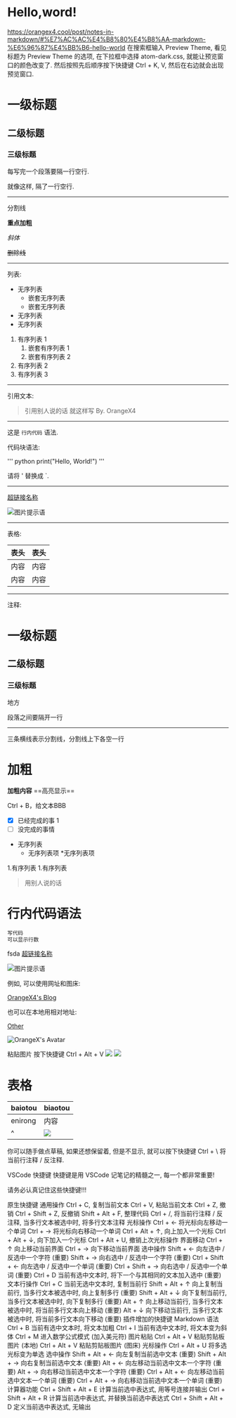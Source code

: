 # Hello,word!
https://orangex4.cool/post/notes-in-markdown/#%E7%AC%AC%E4%B8%80%E4%B8%AA-markdown-%E6%96%87%E4%BB%B6-hello-world
在搜索框输入 Preview Theme, 看见标题为 Preview Theme 的选项, 在下拉框中选择 atom-dark.css, 就能让预览窗口的颜色改变了.
然后按照先后顺序按下快捷键 Ctrl + K, V, 然后在右边就会出现预览窗口.
# 一级标题

## 二级标题

### 三级标题

每写完一个段落要隔一行空行.

就像这样, 隔了一行空行.

---

分割线

**重点加粗**

*斜体*

~~删除线~~

---

列表:

* 无序列表
  * 嵌套无序列表
  * 嵌套无序列表
* 无序列表
* 无序列表

1. 有序列表 1
   1. 嵌套有序列表 1
   2. 嵌套有序列表 2
2. 有序列表 2
3. 有序列表 3

---

引用文本:

> 引用别人说的话
> 就这样写
> By. OrangeX4

---

这是 `行内代码` 语法.

代码块语法:

''' python
print("Hello, World!")
'''

请将 ' 替换成 `.

---

[超链接名称](链接地址)

![图片提示语](图片地址)

---

表格:

| 表头 | 表头 |
| ---- | ---- |
| 内容 | 内容 |
| 内容 | 内容 |

---

注释:

<!-- 你看不见我 -->
# 一级标题
## 二级标题
### 三级标题
地方

段落之间要隔开一行

---

三条横线表示分割线，分割线上下各空一行
# 加粗
**加粗内容**
==高亮显示==

  Ctrl + B，给文本BBB
 - [x] 已经完成的事 1
 - [ ] 没完成的事情
* 无序列表
    * 无序列表项
      *无序列表项

1.有序列表
  1.有序列表

>用别人说的话

# 行内代码语法

```javascript {.line-numbers}
写代码
可以显示行数
```

 fsda 
 [超链接名称](链接地址)

![图片提示语](图片地址)

例如, 可以使用网址和图床:

[OrangeX4's Blog](https://orangex4.cool/)



也可以在本地用相对地址:

[Other](other.md)

![OrangeX's Avatar](images/profile.jpg)

粘贴图片
按下快捷键 Ctrl + Alt + V
![](image/2021-12-23-16-01-00.png)
![](image/2021-12-23-16-02-18.png)

# 表格
| baiotou | biaotou |
| ---- | ---- |
| enirong | 内容 |
| ^    | ![](image/2021-12-23-16-02-18.png)|

你可以随手做点草稿, 如果还想保留着, 但是不显示, 就可以按下快捷键 Ctrl + \ 将当前行注释 / 反注释.

VSCode 快捷键
快捷键是用 VSCode 记笔记的精髓之一, 每一个都非常重要!

请务必认真记住这些快捷键!!!

原生快捷键
通用操作
Ctrl + C, 复制当前文本
Ctrl + V, 粘贴当前文本
Ctrl + Z, 撤销
Ctrl + Shift + Z, 反撤销
Shift + Alt + F, 整理代码
Ctrl + /, 将当前行注释 / 反注释, 当多行文本被选中时, 将多行文本注释
光标操作
Ctrl + ← 将光标向左移动一个单词
Ctrl + → 将光标向右移动一个单词
Ctrl + Alt + ↑, 向上加入一个光标
Ctrl + Alt + ↓, 向下加入一个光标
Ctrl + Alt + U, 撤销上次光标操作
界面移动
Ctrl + ↑ 向上移动当前界面
Ctrl + → 向下移动当前界面
选中操作
Shift + ← 向左选中 / 反选中一个字符 (重要)
Shift + → 向右选中 / 反选中一个字符 (重要)
Ctrl + Shift + ← 向左选中 / 反选中一个单词 (重要)
Ctrl + Shift + → 向右选中 / 反选中一个单词 (重要)
Ctrl + D 当前有选中文本时, 将下一个与其相同的文本加入选中 (重要)
文本行操作
Ctrl + C 当前无选中文本时, 复制当前行
Shift + Alt + ↑ 向上复制当前行, 当多行文本被选中时, 向上复制多行 (重要)
Shift + Alt + ↓ 向下复制当前行, 当多行文本被选中时, 向下复制多行 (重要)
Alt + ↑ 向上移动当前行, 当多行文本被选中时, 将当前多行文本向上移动 (重要)
Alt + ↓ 向下移动当前行, 当多行文本被选中时, 将当前多行文本向下移动 (重要)
插件增加的快捷键
Markdown 语法
Ctrl + B 当前有选中文本时, 将文本加粗
Ctrl + I 当前有选中文本时, 将文本变为斜体
Ctrl + M 进入数学公式模式 (加入美元符)
图片粘贴
Ctrl + Alt + V 粘贴剪贴板图片 (本地)
Ctrl + Alt + V 粘贴剪贴板图片 (图床)
光标操作
Ctrl + Alt + U 将多选光标变为单选
选中操作
Shift + Alt + ← 向左复制当前选中文本 (重要)
Shift + Alt + → 向右复制当前选中文本 (重要)
Alt + ← 向左移动当前选中文本一个字符 (重要)
Alt + → 向右移动当前选中文本一个字符 (重要)
Ctrl + Alt + ← 向左移动当前选中文本一个单词 (重要)
Ctrl + Alt + → 向右移动当前选中文本一个单词 (重要)
计算器功能
Ctrl + Shift + Alt + E 计算当前选中表达式, 用等号连接并输出
Ctrl + Shift + Alt + R 计算当前选中表达式, 并替换当前选中表达式
Ctrl + Shift + Alt + D 定义当前选中表达式, 无输出